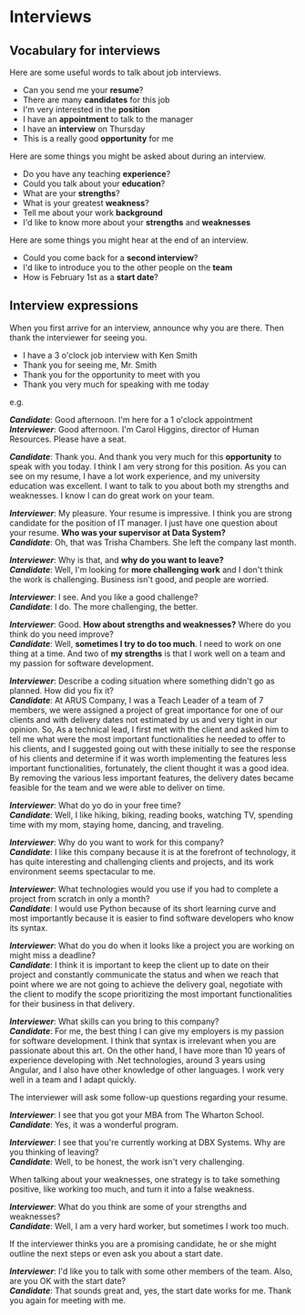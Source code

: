 # Interviews

## Vocabulary for interviews

Here are some useful words to talk about job interviews.

 - Can you send me your  **resume**?
 - There are many  **candidates**  for this job
 - I'm very interested in the **position**
 - I have an  **appointment**  to talk to the manager
 - I have an  **interview**  on Thursday
 - This is a really good  **opportunity**  for me

Here are some things you might be asked about during an interview.

- Do you have any teaching  **experience**?
- Could you talk about your  **education**?
- What are your  **strengths**?
- What is your greatest  **weakness**?
- Tell me about your work  **background**
- I'd like to know more about your **strengths** and **weaknesses**

Here are some things you might hear at the end of an interview.

- Could you come back for a  **second interview**?
- I'd like to introduce you to the other people on the  **team**
- How is February 1st as a  **start date**?

## Interview expressions

When you first arrive for an interview, announce why you are there. Then thank the interviewer for seeing you.

- I have a 3 o'clock job interview with Ken Smith
- Thank you for seeing me, Mr. Smith
- Thank you for the opportunity to meet with you
- Thank you very much for speaking with me today

e.g.

***Candidate***: Good afternoon. I'm here for a 1 o'clock appointment\
***Interviewer***: Good afternoon. I'm Carol Higgins, director of Human Resources. Please have a seat.

***Candidate***: Thank you. And thank you very much for this **opportunity** to speak with you today. I think I am very strong for this position. As you can see on my resume, I have a lot work experience, and my university education was excellent. I want to talk to you about both my strengths and weaknesses. I know I can do great work on your team.

***Interviewer***: My pleasure. Your resume is impressive. I think you are strong candidate for the position of IT manager. I just have one question about your resume. **Who was your supervisor at Data System?**\
***Candidate***: Oh, that was Trisha Chambers. She left the company last month.

***Interviewer***: Why is that, and **why do you want to leave?**\
***Candidate***: Well, I'm looking for **more challenging work** and I don't think the work is challenging. Business isn't good, and people are worried.

***Interviewer***: I see. And you like a good challenge?\
***Candidate***: I do. The more challenging, the better.

***Interviewer***: Good. **How about strengths and weaknesses?** Where do you think do you need improve?\
***Candidate***: Well, **sometimes I try to do too much**. I need to work on one thing at a time. And two of **my strengths** is that I work well on a team and my passion for software development.

***Interviewer***: Describe a coding situation where something didn't go as planned. How did you fix it?\
***Candidate***: At ARUS Company, I was a Teach Leader of a team of 7 members, we were assigned a project of great importance for one of our clients and with delivery dates not estimated by us and very tight in our opinion. So, As a technical lead, I first met with the client and asked him to tell me what were the most important functionalities he needed to offer to his clients, and I suggested going out with these initially to see the response of his clients and determine if it was worth implementing the features less important functionalities, fortunately, the client thought it was a good idea. By removing the various less important features, the delivery dates became feasible for the team and we were able to deliver on time.

***Interviewer***: What do yo do in your free time?\
***Candidate***: Well, I like hiking, biking, reading books, watching TV, spending time with my mom, staying home, dancing, and traveling.

***Interviewer***: Why do you want to work for this company?\
***Candidate***: I like this company because it is at the forefront of technology, it has quite interesting and challenging clients and projects, and its work environment seems spectacular to me.

***Interviewer***: What technologies would  you use if you had to complete a project from scratch in only a month?\
***Candidate***: I would use Python because of its short learning curve and most importantly because it is easier to find software developers who know its syntax.

***Interviewer***: What do you do when it looks like a project you are working on might miss a deadline?\
***Candidate***: I think it is important to keep the client up to date on their project and constantly communicate the status and when we reach that point where we are not going to achieve the delivery goal, negotiate with the client to modify the scope prioritizing the most important functionalities for their business in that delivery.

***Interviewer***: What skills can you bring to this company?\
***Candidate***: For me, the best thing I can give my employers is my passion for software development. I think that syntax is irrelevant when you are passionate about this art. On the other hand, I have more than 10 years of experience developing with .Net technologies, around 3 years using Angular, and I also have other knowledge of other languages. I work very well in a team and I adapt quickly.

The interviewer will ask some follow-up questions regarding your resume.

***Interviewer***: I see that you got your MBA from The Wharton School.\
***Candidate***: Yes, it was a wonderful program.

***Interviewer***: I see that you're currently working at DBX Systems. Why are you thinking of leaving?\
***Candidate***: Well, to be honest, the work isn't very challenging.

When talking about your weaknesses, one strategy is to take something positive, like working too much, and turn it into a false weakness.

***Interviewer***: What do you think are some of your strengths and weaknesses?\
***Candidate***: Well, I am a very hard worker, but sometimes I work too much.

If the interviewer thinks you are a promising candidate, he or she might outline the next steps or even ask you about a start date.

***Interviewer***: I'd like you to talk with some other members of the team. Also, are you OK with the start date?\
***Candidate***: That sounds great and, yes, the start date works for me. Thank you again for meeting with me.
